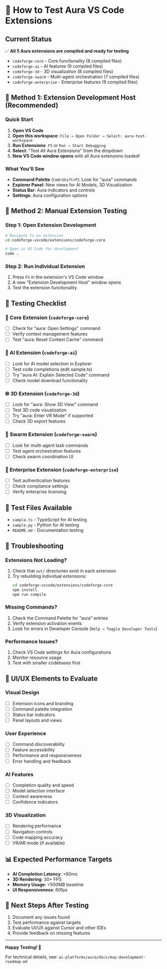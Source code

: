 # 🚀 How to Test Aura VS Code Extensions

## Current Status
✅ **All 5 Aura extensions are compiled and ready for testing**
- `codeforge-core` - Core functionality (8 compiled files)
- `codeforge-ai` - AI features (9 compiled files)  
- `codeforge-3d` - 3D visualization (8 compiled files)
- `codeforge-swarm` - Multi-agent orchestration (7 compiled files)
- `codeforge-enterprise` - Enterprise features (9 compiled files)

## 🎯 Method 1: Extension Development Host (Recommended)

### Quick Start
1. **Open VS Code**
2. **Open this workspace**: `File → Open Folder → Select: aura-test-workspace`
3. **Run Extensions**: `F5` or `Run → Start Debugging`
4. **Select**: "Test All Aura Extensions" from the dropdown
5. **New VS Code window opens** with all Aura extensions loaded!

### What You'll See
- **Command Palette** (`Cmd+Shift+P`): Look for "aura" commands
- **Explorer Panel**: New views for AI Models, 3D Visualization  
- **Status Bar**: Aura indicators and controls
- **Settings**: Aura configuration options

## 🎯 Method 2: Manual Extension Testing

### Step 1: Open Extension Development
```bash
# Navigate to an extension
cd codeforge-vscode/extensions/codeforge-core

# Open in VS Code for development
code .
```

### Step 2: Run Individual Extension
1. Press `F5` in the extension's VS Code window
2. A new "Extension Development Host" window opens
3. Test the extension functionality

## 🧪 Testing Checklist

### 🎯 Core Extension (`codeforge-core`)
- [ ] Check for "aura: Open Settings" command
- [ ] Verify context management features
- [ ] Test "aura: Reset Context Cache" command

### 🤖 AI Extension (`codeforge-ai`)  
- [ ] Look for AI model selection in Explorer
- [ ] Test code completions (edit sample.ts)
- [ ] Try "aura AI: Explain Selected Code" command
- [ ] Check model download functionality

### 🌐 3D Extension (`codeforge-3d`)
- [ ] Look for "aura: Show 3D View" command
- [ ] Test 3D code visualization
- [ ] Try "aura: Enter VR Mode" if supported
- [ ] Check 3D export features

### 🔄 Swarm Extension (`codeforge-swarm`)
- [ ] Look for multi-agent task commands
- [ ] Test agent orchestration features
- [ ] Check swarm coordination UI

### 🏢 Enterprise Extension (`codeforge-enterprise`)
- [ ] Test authentication features
- [ ] Check compliance settings
- [ ] Verify enterprise licensing

## 📁 Test Files Available
- `sample.ts` - TypeScript for AI testing
- `sample.py` - Python for AI testing  
- `README.md` - Documentation testing

## 🔧 Troubleshooting

### Extensions Not Loading?
1. Check that `out/` directories exist in each extension
2. Try rebuilding individual extensions:
   ```bash
   cd codeforge-vscode/extensions/codeforge-core
   npm install
   npm run compile
   ```

### Missing Commands?
1. Check the Command Palette for "aura" entries
2. Verify extension activation events
3. Look for errors in Developer Console (`Help → Toggle Developer Tools`)

### Performance Issues?
1. Check VS Code settings for Aura configurations
2. Monitor resource usage
3. Test with smaller codebases first

## 🎨 UI/UX Elements to Evaluate

### Visual Design
- [ ] Extension icons and branding
- [ ] Command palette integration
- [ ] Status bar indicators
- [ ] Panel layouts and views

### User Experience  
- [ ] Command discoverability
- [ ] Feature accessibility
- [ ] Performance and responsiveness
- [ ] Error handling and feedback

### AI Features
- [ ] Completion quality and speed
- [ ] Model selection interface
- [ ] Context awareness
- [ ] Confidence indicators

### 3D Visualization
- [ ] Rendering performance
- [ ] Navigation controls
- [ ] Code mapping accuracy
- [ ] VR/AR mode (if available)

## 📊 Expected Performance Targets
- **AI Completion Latency**: <60ms
- **3D Rendering**: 30+ FPS
- **Memory Usage**: <500MB baseline
- **UI Responsiveness**: 60fps

## 🚀 Next Steps After Testing
1. Document any issues found
2. Test performance against targets
3. Evaluate UI/UX against Cursor and other IDEs
4. Provide feedback on missing features

---

**Happy Testing! 🎉**

For technical details, see: `ai-platforms/aura/docs/mvp-development-roadmap.md` 